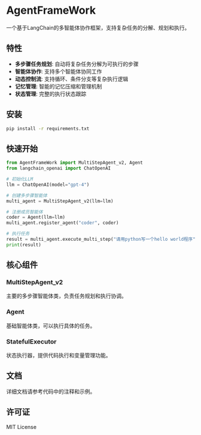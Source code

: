 # AgentFrameWork

一个基于LangChain的多智能体协作框架，支持复杂任务的分解、规划和执行。

## 特性

- **多步骤任务规划**: 自动将复杂任务分解为可执行的步骤
- **智能体协作**: 支持多个智能体协同工作
- **动态控制流**: 支持循环、条件分支等复杂执行逻辑
- **记忆管理**: 智能的记忆压缩和管理机制
- **状态管理**: 完整的执行状态跟踪

## 安装

```bash
pip install -r requirements.txt
```

## 快速开始

```python
from AgentFrameWork import MultiStepAgent_v2, Agent
from langchain_openai import ChatOpenAI

# 初始化LLM
llm = ChatOpenAI(model="gpt-4")

# 创建多步骤智能体
multi_agent = MultiStepAgent_v2(llm=llm)

# 注册成员智能体
coder = Agent(llm=llm)
multi_agent.register_agent("coder", coder)

# 执行任务
result = multi_agent.execute_multi_step("请用python写一个hello world程序")
print(result)
```

## 核心组件

### MultiStepAgent_v2
主要的多步骤智能体类，负责任务规划和执行协调。

### Agent
基础智能体类，可以执行具体的任务。

### StatefulExecutor
状态执行器，提供代码执行和变量管理功能。

## 文档

详细文档请参考代码中的注释和示例。

## 许可证

MIT License 